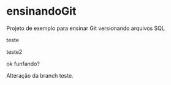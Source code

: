 # ensinandoGit
Projeto de exemplo para ensinar Git versionando arquivos SQL

teste

teste2


ok 
funfando?


Alteração da branch teste.

